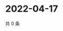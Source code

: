 # 2022-04-17

共 0 条

<!-- BEGIN WEIBO -->
<!-- 最后更新时间 Sun Apr 17 2022 07:15:36 GMT+0800 (China Standard Time) -->

<!-- END WEIBO -->
